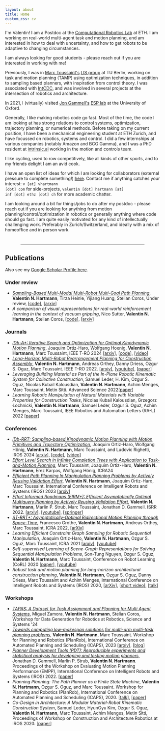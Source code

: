 ```yaml
---
layout: about
title: Home
custom_css: cv
---
```


I'm Valentin! I am a Postdoc at the [Computational Robotics Lab](https://crl.ethz.ch/index.html) at ETH.
I am working on real-world multi-agent task and motion planning, and am interested in how to deal with uncertainty, and how to get robots to be adaptive to changing circumstances.

I am always looking for good students - please reach out if you are interested in working with me!

Previously, I was in [Marc Toussaint's](https://marc-toussaint.net) [LIS group](https://argmin.lis.tu-berlin.de/) at TU Berlin, working on task and motion planning (TAMP) using optimization techniques, in addition to sampling based planners, with inspiration from control theory.
I was associated with [IntCDC](https://www.intcdc.uni-stuttgart.de/), and was involved in several projects at the intersection of robotics and architecture.

In 2021, I (virtually) visited [Jon Gammell's](https://robotic-esp.com/people/gammell/) [ESP lab](https://robotic-esp.com/) at the University of Oxford.

Generally, I like making robotics code go fast. Most of the time, the code I am looking at has strong relations to control systems, optimization, trajectory planning, or numerical methods.
Before taking on my current position, I have been a mechanical engineering student at ETH Zurich, and have focussed on robotics, systems and control.
I did a few internships at various companies (notably Amazon and BCG Gamma), and I was a PhD resident at [intrinsic.ai](https://www.intrinsic.ai/) working in the motion and controls team.

I like cycling, used to row competitively, like all kinds of other sports, and to my friends delight I am an avid cook.

I have an open list of ideas for which I am looking for collaborators (external pressure to complete something!) [here](/ideas/). Contact me if anything catches your interest:
<code>v [at] vhartmann [dot] com</code> for side-projects, <code>valentin [dot] hartmann [at] inf [dot] ethz [dot] ch</code> for more academic chatter.

<p class="preface">
I am looking around a bit for things/jobs to do after my postdoc - please reach out if you are looking for anything from motion planning/control/optimization in robotics or generally anything where code should go fast. I am quite easily motivated for any kind of intellectually challenging work.
Preferably in Zurich/Switzerland, and ideally with a mix of homeoffice and in person work.
</p>

<hr style="width:80%;margin-left: auto; margin-right: auto; margin-top: 40px;margin-bottom: 20px;">

## Publications

Also see my [Google Scholar Profile here](https://scholar.google.com/citations?user=MNuTR9YAAAAJ&hl=en).

### Under review
- [_Sampling-Based Multi-Modal Multi-Robot Multi-Goal Path Planning_](/mrmg-planning/), **Valentin N. Hartmann**, Tirza Heinle, Yijiang Huang, Stelian Coros, Under review, [[code](https://github.com/vhartman/multirobot-pathplanning-benchmark)], [[arxiv](https://arxiv.org/abs/2503.03509)]
- _A comparison of visual representations for real-world reinforcement learning in the context of vacuum gripping_, Nico Sutter, **Valentin N. Hartmann**, Stelian Coros, [[code](https://github.com/nisutte/voxel-serl)], [[arxiv](https://arxiv.org/abs/2503.02405)]

### Journals

- [_iDb-A\*: Iterative Search and Optimization for Optimal Kinodynamic Motion Planning_](https://quimortiz.github.io/idbastar/), Joaquim Ortiz-Haro, Wolfgang Hoenig, **Valentin N. Hartmann**, Marc Toussaint, IEEE T-RO 2024 [[arxiv](https://arxiv.org/abs/2311.03553)], [[code](https://github.com/quimortiz/dynoplan)], [[video](https://www.youtube.com/watch?v=tGuPuihXSbg)]
- [_Long-Horizon Multi-Robot Rearrangement Planning for Construction Assembly_](/multi-robot/), **Valentin N. Hartmann**, Andreas Orthey, Danny Driess, Ozgur S. Oguz, Marc Toussaint. IEEE T-RO 2022. \[[arxiv](https://arxiv.org/abs/2106.02489)\], \[[youtube](https://youtu.be/GqhouvL5dig)\], \[[paper](https://ieeexplore.ieee.org/document/9868234)\]
- _Leveraging Building Material as Part of the In-Plane Robotic Kinematic System for Collective Construction_, Samuel Leder, H. Kim, Ozgur S. Oguz, Nicolas Kubail Kalousdian, **Valentin N. Hartmann**, Achim Menges, Marc Toussaint, Metin Sitti. Advanced Science 2022\[[paper](http://doi.org/10.1002/advs.202201524)\]
- _Learning Robotic Manipulation of Natural Materials with Variable Properties for Construction Tasks_, Nicolas Kubail Kalousdian, Grzegorz Łochnicki, **Valentin N. Hartmann**, Samuel Leder, Ozgur S. Oguz, Achim Menges, Marc Toussaint, IEEE Robotics and Automation Letters (RA-L) 2022 \[[paper](https://ieeexplore.ieee.org/document/9735376)\]

### Conferences

- [_iDb-RRT: Sampling-based Kinodynamic Motion Planning with Motion Primitives and Trajectory Optimization_](https://quimortiz.github.io/idbrrt/), Joaquim Ortiz-Haro, Wolfgang Hönig, **Valentin N. Hartmann**, Marc Toussaint, and Ludovic Righetti, IROS 2024 [[arxiv](https://arxiv.org/abs/2403.10745)], [[code](https://github.com/quimortiz/dynoplan)], [[video](https://www.youtube.com/watch?v=3ToQU-qLWg0)]
- [_Effort Level Search in Infinite Completion Trees with Application to Task-and-Motion Planning_](https://www.user.tu-berlin.de/mtoussai/24-CompletionTrees/), Marc Toussaint, Joaquim Ortiz-Haro, **Valentin N. Hartmann**, Erez Karpas, Wolfgang Hönig, ICRA24
- [_Efficient Path Planning In Manipulation Planning Problems by Actively Reusing Validation Effort_](/manipulation-path-planning/), **Valentin N. Hartmann**, Joaquim Ortiz-Haro, Marc Toussaint. International Conference on Intelligent Robots and Systems (IROS) 2023 \[[arxiv](https://arxiv.org/abs/2303.00637)\]
- [_Effort Informed Roadmaps (EIRM\*): Efficient Asymptotically Optimal Multiquery Planning by Actively Reusing Validation Effort_](https://robotic-esp.com/code/eirmstar/), **Valentin N. Hartmann**, Marlin P. Strub, Marc Toussaint, Jonathan D. Gammell. ISRR 2022. \[[arxiv](https://arxiv.org/abs/2205.08480)\], \[[youtube](https://www.youtube.com/watch?v=OjcnjuJLVUY)\], \[[springer](https://link.springer.com/chapter/10.1007/978-3-031-25555-7_37)\]
- [_ST-RRT\*: Asymptotically-Optimal Bidirectional Motion Planning through Space-Time_](strrt), Francesco Grothe, **Valentin N. Hartmann**, Andreas Orthey, Marc Toussaint, ICRA 2022, \[[arXiv](https://arxiv.org/abs/2203.02176)\]
- _Learning Efficient Constraint Graph Sampling for Robotic Sequential Manipulation_, Joaquim Ortiz-Haro, **Valentin N. Hartmann**, Ozgur S. Oguz, Marc Toussaint, ICRA 2021 \[[arxiv](https://arxiv.org/pdf/2011.04828.pdf)\], \[[youtube](https://www.youtube.com/watch?v=xWAjBGACZhs&feature=youtu.be)\]
- _Self-supervised Learning of Scene-Graph Representations for Solving Sequential Manipulation Problems_, Son-Tung Nguyen, Ozgur S. Oguz, **Valentin N. Hartmann**, Marc Toussaint, Conference on Robot Learning (CoRL) 2020 \[[paper](https://ipvs.informatik.uni-stuttgart.de/mlr/papers/20-oz-corl.pdf)\], \[[youtube](https://www.youtube.com/watch?v=JZ4FepUo6TY)\]
- _Robust task and motion planning for long-horizon architectural construction planning_, **Valentin N. Hartmann**, Ozgur S. Oguz, Danny Driess, Marc Toussaint and Achim Menges, International Conference on Intelligent Robots and Systems (IROS) 2020, \[[arXiv](https://arxiv.org/abs/2003.07754)\], \[[short video](https://www.youtube.com/watch?v=j5S0s29IHwA)\], \[[talk](https://youtu.be/lAP6hkVlqwo)\]

### Workshops

- [_TAPAS: A Dataset for Task Assignment and Planning for Multi Agent Systems_](https://tapas-dataset.github.io/), Miguel Zamora, **Valentin N. Hartmann**, Stelian Coros, Workshop for Data Generation for Robotics at Robotics, Science and Systems '24
- [_Towards computing low-makespan solutions for multi-arm multi-task planning problems_](/robplan-low-makespan/), **Valentin N. Hartmann**, Marc Toussaint. Workshop for Planning and Robotics (PlanRob), International Conference on Automated Planning and Scheduling (ICAPS), 2023 \[[arxiv](https://arxiv.org/abs/2305.17527)\], [[blog](/low-makespan-tamp/)]
- [_Planner Development Tools (PDT): Reproducible experiments and statistical analysis for developing and testing motion planners_](https://robotic-esp.com/code/pdt/), Jonathan D. Gammell, Marlin P. Strub, **Valentin N. Hartmann**. Proceedings of the Workshop on Evaluating Motion Planning Performance (EMPP), International Conference on Intelligent Robots and Systems (IROS) 2022. \[[paper](https://robotic-esp.com/papers/gammell_empp22)\]
- _Planning Planning: The Path Planner as a Finite State Machine_, **Valentin N. Hartmann**, Ozgur S. Oguz, and Marc Toussaint. Workshop for Planning and Robotics (PlanRob), International Conference on Automated Planning and Scheduling (ICAPS), 2020. \[[talk](https://youtu.be/3Qu4P9DaQWc)\], \[[paper](https://argmin.lis.tu-berlin.de/papers/20-hartmann-ICAPSws-robplan.pdf)\]
- _Co-Design in Architecture: A Modular Material-Robot Kinematic Construction System_, Samuel Leder, HyunGyu Kim, Ozgur S. Oguz, **Valentin N. Hartmann**, Marc Toussaint, Achim Menges, Metin Sitti, Proceedings of Workshop on Construction and Architecture Robotics at IROS 2020. \[[paper](https://argmin.lis.tu-berlin.de/papers/20-leder-IROSws-wcar.pdf)\]
